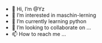 - 👋 Hi, I’m @Yz
- 👀 I’m interested in maschin-lerning
- 🌱 I’m currently learning python
- 💞️ I’m looking to collaborate on ...
- 📫 How to reach me ...

<!---
Yoon-z/Yoon-z is a ✨ special ✨ repository because its `README.md` (this file) appears on your GitHub profile.
You can click the Preview link to take a look at your changes.
--->
